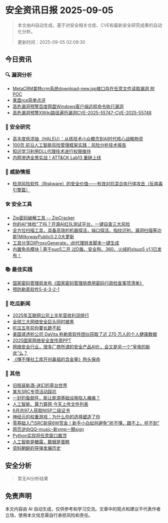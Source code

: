 
# 安全资讯日报 2025-09-05

> 本文由AI自动生成，基于对安全相关仓库、CVE和最新安全研究成果的自动化分析。
> 
> 更新时间：2025-09-05 02:09:30

<!-- more -->

## 今日资讯

### 🔍 漏洞分析

* [MetaCRM美特crm系统download-new.jsp接口存在任意文件读取漏洞 附POC](https://mp.weixin.qq.com/s?__biz=MzIxMjEzMDkyMA==&mid=2247489044&idx=1&sn=6314169b063e10268f684c022991de6f)
* [某盘rce简单点评](https://mp.weixin.qq.com/s?__biz=MzkyMDc0NDEzOA==&mid=2247483877&idx=1&sn=9fd4cbe0f29574618f7a07a46a4b9211)
* [高危漏洞预警百度网盘Windows客户端远程命令执行漏洞](https://mp.weixin.qq.com/s?__biz=MzI3NzMzNzE5Ng==&mid=2247490698&idx=1&sn=1af7a1c354e94ddcfad22bea3202b7b6)
* [高危漏洞预警XWiki路径遍历漏洞CVE-2025-55747-CVE-2025-55748](https://mp.weixin.qq.com/s?__biz=MzI3NzMzNzE5Ng==&mid=2247490698&idx=2&sn=17d43602dfc42418fa0c5304ffc032d4)

### 🔬 安全研究

* [高丰度低浓铀（HALEU）：从核技术小众概念到AI时代核心战略物资](https://mp.weixin.qq.com/s?__biz=MzkxMTA3MDk3NA==&mid=2247487968&idx=1&sn=56930b3f2e2fefb6c3b56cf009bd1e85)
* [100页 前沿人工智能风险管理框架实践：风险分析技术报告](https://mp.weixin.qq.com/s?__biz=MjM5OTk4MDE2MA==&mid=2655290761&idx=1&sn=26050f0cb561f08bcf17e3567ad2303d)
* [知识学习利用DLL代理技术进行权限维持](https://mp.weixin.qq.com/s?__biz=MzkxNDYxMTc0Mg==&mid=2247484546&idx=2&sn=ffd686e5ece32ac7dc39624b9c84839b)
* [内网渗透全景实战！ATT&CK Lab13 重磅上线](https://mp.weixin.qq.com/s?__biz=Mzg2NDY2MTQ1OQ==&mid=2247523746&idx=1&sn=05546b1bc987a28fd6d84a3bc1873780)

### 🎯 威胁情报

* [检测风险软件（Riskware）的安全价值——有效对抗混合执行体攻击（反病毒引擎篇）](https://mp.weixin.qq.com/s?__biz=MjM5MTA3Nzk4MQ==&mid=2650212378&idx=1&sn=2b0bf111a3136492adb9a546936be3ae)

### 🛠️ 安全工具

* [Zip密码破解工具 -- ZipCracker](https://mp.weixin.qq.com/s?__biz=Mzk0MjY1ODE5Mg==&mid=2247486901&idx=1&sn=7b022ee5fa14fc77cb981e2141273594)
* [你的AI“体检”了吗？开源AI红队测试平台，一键自查三大风险](https://mp.weixin.qq.com/s?__biz=MjM5ODYwMjI2MA==&mid=2649795637&idx=1&sn=5fddb7e18ac14e45ef1f2e56db38fa67)
* [全方位扫描工具，具备高效的机器探活，端口探活，指纹识别，漏洞扫描等功能|MilkywayPublic0.2.0大更新](https://mp.weixin.qq.com/s?__biz=Mzg3ODE2MjkxMQ==&mid=2247494474&idx=1&sn=29846181cc6889bffce4eb6b5a8af48a)
* [工具分享DllProxyGenerate，dll代理转发脚本一键生成](https://mp.weixin.qq.com/s?__biz=MzkxNDYxMTc0Mg==&mid=2247484546&idx=1&sn=1d41675f6f32872c86f2b6d634a9bbe5)
* [内置免杀模块 | 基于suo5二开 过D盾、安全狗、360、火绒的xlsuo5 v1.1已发布！](https://mp.weixin.qq.com/s?__biz=MzkwNjczOTQwOA==&mid=2247495791&idx=1&sn=2d19d3f74dca68c814c09ffee7f9e183)

### 📚 最佳实践

* [国家密码管理局发布《国家密码管理局商用密码行政检查事项清单》](https://mp.weixin.qq.com/s?__biz=MjM5NjA2NzY3NA==&mid=2448690241&idx=2&sn=0f5bf4af9bf45378478e0503b23b8491)
* [预防勒索软件5-4-3-2-1](https://mp.weixin.qq.com/s?__biz=Mzg2NjY2MTI3Mg==&mid=2247501499&idx=1&sn=6b363346ff2be3e75339a3956ab5c3cc)

### 🍉 吃瓜新闻

* [2025年互联网公司上半年营收利润排行](https://mp.weixin.qq.com/s?__biz=Mzg2NDYwMDA1NA==&mid=2247545527&idx=1&sn=dd81be5453d197646a1c96663d4c5585)
* [全球三大网络安全巨头同时被黑](https://mp.weixin.qq.com/s?__biz=Mzg2MDg0ODg1NQ==&mid=2247548294&idx=1&sn=5e13e311396132a4655c58e1b9606213)
* [吃瓜五年前你要长跪不起](https://mp.weixin.qq.com/s?__biz=Mzg4NzgzMjUzOA==&mid=2247486058&idx=1&sn=821eece1f6e0fad40a4b4ab300c6171a)
* [美国肾透析公司 DaVita 称勒索软件团伙窃取了近 270 万人的个人健康数据](https://mp.weixin.qq.com/s?__biz=Mzg3ODY0NTczMA==&mid=2247493536&idx=1&sn=a4d0c5acaed70ad3f3ed87abc913a025)
* [2025国家网络安全宣传周PPT](https://mp.weixin.qq.com/s?__biz=MzU2NDY2OTU4Nw==&mid=2247523572&idx=1&sn=77d7a13a8ee52f8b0f142a4fdc2c6f60)
* [网络安全行业，很多厂商所谓的安全产品AI化，会又是另一个“皇帝的新衣”么？](https://mp.weixin.qq.com/s?__biz=MzUzNjkxODE5MA==&mid=2247493615&idx=1&sn=2ce2d8280c00a26d716c73c3c48545c0)
* [《懂不懂社工库开创鼻祖的含金量》狗头保命](https://mp.weixin.qq.com/s?__biz=Mzg4NzgzMjUzOA==&mid=2247486051&idx=1&sn=26c92cc3ed7101d07ba1383a07fa25c6)

### 📌 其他

* [旧瓶装新酒-迷幻的草台世界](https://mp.weixin.qq.com/s?__biz=MzU2MDYxNDQ4Ng==&mid=2247484544&idx=1&sn=20f720f077f1e8fe2b2efada3033e935)
* [某东SRC专项活动踩坑](https://mp.weixin.qq.com/s?__biz=Mzg4Nzg2MDA0MA==&mid=2247484757&idx=1&sn=befcbb1180bb4998b62147bc39cab01f)
* [一封钓鱼邮件，能让能源基础设施陷入瘫痪？](https://mp.weixin.qq.com/s?__biz=MzI3NzM5NDA0NA==&mid=2247491943&idx=1&sn=2411e4f9da9f93bc790333b374752abb)
* [人工智能、算力算网 今天上传文件列表](https://mp.weixin.qq.com/s?__biz=MjM5OTk4MDE2MA==&mid=2655290761&idx=2&sn=9256f1988ceb49d7bc0db012817fab3c)
* [6月共97人获取NISP二级证书](https://mp.weixin.qq.com/s?__biz=MzkwNDI0MjkzOA==&mid=2247486249&idx=1&sn=6edfeaf1707d25c05af1f8f34f474441)
* [神经元的权重游戏：为什么你的选择塑造了你](https://mp.weixin.qq.com/s?__biz=MzA4NzA5OTYzNw==&mid=2247484649&idx=1&sn=d6e460d9c6ae4253239d07d9223ef2e3)
* [零基础入门SRC斩获6W赏金！新手小白如何避免\"听不懂、跟不上、挖不到\"](https://mp.weixin.qq.com/s?__biz=MjM5NjA0NjgyMA==&mid=2651327146&idx=2&sn=0d9b5b7268320183923e438c2fbdb7dd)
* [网页逆向QQ-music-新vmp一期sign](https://mp.weixin.qq.com/s?__biz=MzU4MDY4ODU2MA==&mid=2247486785&idx=1&sn=de92fe21fa7420cd4cf9289f49492596)
* [Python实现将任意窗口置顶](https://mp.weixin.qq.com/s?__biz=MzU1NDg4MjY1Mg==&mid=2247488754&idx=1&sn=9ab12c89cc3a35f5236c173fd908029c)
* [人工智能是糖霜，数据是蛋糕](https://mp.weixin.qq.com/s?__biz=MzA5MzU5MzQzMA==&mid=2652118042&idx=1&sn=39aca86bd6141732c9d97c4fc0b79b5d)
* [资料朝鲜的导弹发展历史](https://mp.weixin.qq.com/s?__biz=MzI2MTE0NTE3Mw==&mid=2651151885&idx=1&sn=0d791d870f0b41e69156bb71846836da)

## 安全分析

> 暂无AI分析结果



## 免责声明
本文内容由 AI 自动生成，仅供参考和学习交流。文章中的观点和建议不代表作者立场，使用本文信息需自行承担风险和责任。
